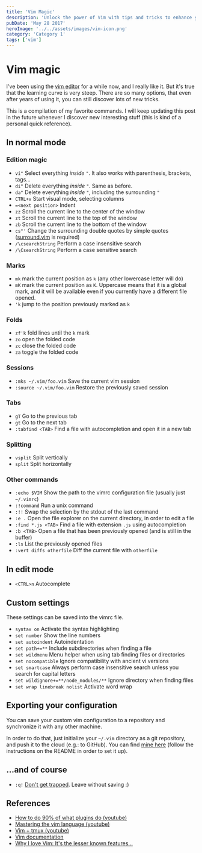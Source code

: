 ```yaml
---
title: 'Vim Magic'
description: 'Unlock the power of Vim with tips and tricks to enhance your text editing workflow.'
pubDate: 'May 28 2017'
heroImage: '../../assets/images/vim-icon.png'
category: 'Category 1'
tags: ['vim']
---
```


# Vim magic

I've been using the [vim editor](http://www.vim.org) for a while now, and I really like it.
But it's true that the learning curve is very steep. There are so many options, that even
after years of using it, you can still discover lots of new tricks.

This is a compilation of my favorite commands. I will keep updating this post in the future
whenever I discover new interesting stuff (this is kind of a personal quick reference).

## In normal mode

### Edition magic

- `vi"` Select everything _inside_ `"`. It also works with parenthesis, brackets, tags...
- `di"` Delete everything _inside_ `"`. Same as before.
- `da"` Delete everything _inside_ `"`, including the surrounding `"`
- `CTRL+v` Start visual mode, selecting columns
- `=<next position>` Indent
- `zz` Scroll the current line to the center of the window
- `zt` Scroll the current line to the top of the window
- `zb` Scroll the current line to the bottom of the window
- `cs"'` Change the surrounding double quotes by simple quotes
  ([surround.vim](http://www.vim.org/scripts/script.php?script_id=1697) is required)
- `/\csearchString` Perform a case insensitive search
- `/\CsearchString` Perform a case sensitive search

### Marks

- `mk` mark the current position as `k` (any other lowercase letter will do)
- `mK` mark the current position as `K`. Uppercase means that it is a global mark,
  and it will be available even if you currently have a different file opened.
- `'k` jump to the position previously marked as `k`

### Folds

- `zf'k` fold lines until the `k` mark
- `zo` open the folded code
- `zc` close the folded code
- `za` toggle the folded code

### Sessions

- `:mks ~/.vim/foo.vim` Save the current vim session
- `:source ~/.vim/foo.vim` Restore the previously saved session

### Tabs

- `gT` Go to the previous tab
- `gt` Go to the next tab
- `:tabfind <TAB>` Find a file with autocompletion and open it in a new tab

### Splitting

- `vsplit` Split vertically
- `split` Split horizontally

### Other commands

- `:echo $VIM` Show the path to the vimrc configuration file (usually just `~/.vimrc`)
- `:!command` Run a unix command
- `:!!` Swap the selection by the stdout of the last command
- `:e .` Open the file explorer on the current directory, in order to edit a file
- `:find *.js <TAB>` Find a file with extension `.js` using autocompletion
- `:b <TAB>` Open a file that has been previously opened (and is still in the buffer)
- `:ls` List the previously opened files
- `:vert diffs otherfile` Diff the current file with `otherfile`

## In edit mode

- `<CTRL>n` Autocomplete

## Custom settings

These settings can be saved into the vimrc file.

- `syntax on` Activate the syntax highlighting
- `set number` Show the line numbers
- `set autoindent` Autoindentation
- `set path+=**` Include subdirectories when finding a file
- `set wildmenu` Menu helper when using tab finding files or directories
- `set nocompatible` Ignore compatibility with ancient vi versions
- `set smartcase` Always perform case insensitive search unless you search for capital letters
- `set wildignore+=**/node_modules/**` Ignore directory when finding files
- `set wrap linebreak nolist` Activate word wrap

## Exporting your configuration

You can save your custom vim configuration to a repository and synchronize it with
any other machine.

In order to do that, just initialize your `~/.vim` directory as a git repository,
and push it to the cloud (e.g.: to GitHub). You can find [mine here](https://github.com/mrdonado/.vim)
(follow the instructions on the README in order to set it up).

## ...and of course

- `:q!` [Don't get trapped](https://stackoverflow.blog/2017/05/23/stack-overflow-helping-one-million-developers-exit-vim/).
  Leave without saving :)

## References

- [How to do 90% of what plugins do (youtube)](https://www.youtube.com/watch?v=XA2WjJbmmoM)
- [Mastering the vim language (youtube)](https://www.youtube.com/watch?v=wlR5gYd6um0)
- [Vim + tmux (youtube)](https://www.youtube.com/watch?v=5r6yzFEXajQ&t=310s)
- [Vim documentation](http://www.vim.org/docs.php)
- [Why I love Vim: It's the lesser known features...](https://medium.freecodecamp.org/learn-linux-vim-basic-features-19134461ab85)
